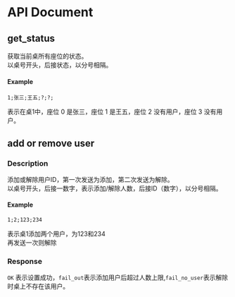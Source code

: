# API Document

## get_status

获取当前桌所有座位的状态。\
以桌号开头，后接状态，以分号相隔。

#### Example

```
1;张三;王五;?;?;
```
表示在桌1中，座位 0 是张三，座位 1 是王五，座位 2 没有用户，座位 3 没有用户。

## add or remove user

### Description

添加或解除用户ID，第一次发送为添加，第二次发送为解除。 \
以桌号开头，后接一数字，表示添加/解除人数，后接ID（数字），以分号相隔。

#### Example

```
1;2;123;234
```
表示桌1添加两个用户，为123和234\
再发送一次则解除


### Response

`OK` 表示设置成功，`fail_out`表示添加用户后超过人数上限,`fail_no_user`表示解除时桌上不存在该用户。

